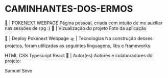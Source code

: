 # CAMINHANTES-DOS-ERMOS
🚀 | POKENEXT WEBPAGE
Página pessoal, criada com intuito de me auxiliar nas sessões de rpg :)
🔎 | Vizualização do projeto
Foto da aplicação

👾 | Deploy
Pokenext Webpage
🛸 | Tecnologias
Na construção desses projetos, foram utilizadas as seguintes linguagens, libs e frameworks:

HTML
CSS
Typescript
React
👥 | Autor(es)
Autores e colaboradores do projeto:

Samuel Seve
